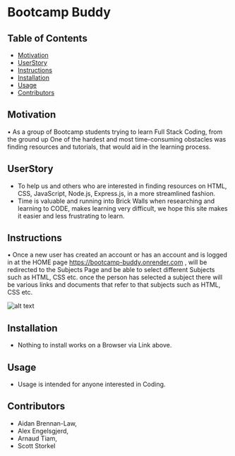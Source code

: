 # Bootcamp Buddy

## Table of Contents

- [Motivation](#motivation)
- [UserStory](#userStory)
- [Instructions](#instructions)
- [Installation](#installation)
- [Usage](#usage)
- [Contributors](#contributors)



## Motivation

•	As a group of Bootcamp students trying to learn Full Stack Coding, from the ground up
One of the hardest and most time-consuming obstacles was finding resources and tutorials, that would aid in the learning process.



## UserStory

-	To help us and others who are interested in finding resources on HTML, CSS, JavaScript, Node.js, Express.js, in a more streamlined fashion. 
- Time is valuable and running into Brick Walls when researching and learning to CODE, makes learning very difficult, we hope this site makes it easier and less frustrating to learn. 

## Instructions

•	Once a new user has created an account or has an account and is logged in at the HOME page  https://bootcamp-buddy.onrender.com , will be redirected to the Subjects Page and be able to select different Subjects such as HTML, CSS etc. once the person has selected a subject there will be various links and documents that refer to that subjects such as HTML, CSS etc.

![alt text](image.png)


## Installation

* Nothing to install works on a Browser via Link above.

## Usage

* Usage is intended for anyone interested in Coding.

## Contributors 

- Aidan Brennan-Law, 
- Alex Engelsgjerd, 
- Arnaud Tiam, 
- Scott Storkel
